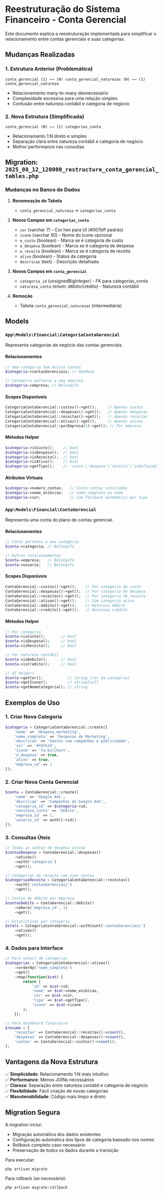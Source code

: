 # Reestruturação do Sistema Financeiro - Conta Gerencial

Este documento explica a reestruturação implementada para simplificar o relacionamento entre contas gerenciais e suas categorias.

## Mudanças Realizadas

### 1. Estrutura Anterior (Problemática)
```
conta_gerencial (1) ←→ (N) conta_gerencial_naturezas (N) ←→ (1) conta_gerencial_natureza
```
- Relacionamento many-to-many desnecessário
- Complexidade excessiva para uma relação simples
- Confusão entre natureza contábil e categoria de negócio

### 2. Nova Estrutura (Simplificada)
```
conta_gerencial (N) ←→ (1) categorias_conta
```
- Relacionamento 1:N direto e simples
- Separação clara entre natureza contábil e categoria de negócio
- Melhor performance nas consultas

## Migration: `2025_08_12_120000_restructure_conta_gerencial_tables.php`

### Mudanças no Banco de Dados

1. **Renomeação de Tabela**
   - `conta_gerencial_natureza` → `categorias_conta`

2. **Novos Campos em `categorias_conta`**
   - `cor` (varchar 7) - Cor hex para UI (#007bff padrão)
   - `icone` (varchar 50) - Nome do ícone opcional
   - `e_custo` (boolean) - Marca se é categoria de custo
   - `e_despesa` (boolean) - Marca se é categoria de despesa  
   - `e_receita` (boolean) - Marca se é categoria de receita
   - `ativo` (boolean) - Status da categoria
   - `descricao` (text) - Descrição detalhada

3. **Novos Campos em `conta_gerencial`**
   - `categoria_id` (unsignedBigInteger) - FK para categorias_conta
   - `natureza_conta` (enum: débito/crédito) - Natureza contábil

4. **Remoção**
   - Tabela `conta_gerencial_naturezas` (intermediária)

## Models

### `App\Models\Financial\CategoriaContaGerencial`

Representa categorias de negócio das contas gerenciais.

#### Relacionamentos
```php
// Uma categoria tem muitas contas
$categoria->contasGerenciais; // HasMany

// Categoria pertence a uma empresa
$categoria->empresa; // BelongsTo
```

#### Scopes Disponíveis
```php
CategoriaContaGerencial::custos()->get();     // Apenas custos
CategoriaContaGerencial::despesas()->get();   // Apenas despesas
CategoriaContaGerencial::receitas()->get();   // Apenas receitas
CategoriaContaGerencial::ativas()->get();     // Apenas ativas
CategoriaContaGerencial::porEmpresa(1)->get(); // Por empresa
```

#### Métodos Helper
```php
$categoria->isCusto();    // bool
$categoria->isDespesa();  // bool  
$categoria->isReceita();  // bool
$categoria->isAtiva();    // bool
$categoria->getTipo();    // 'custo'|'despesa'|'receita'|'indefinido'
```

#### Atributos Virtuais
```php
$categoria->numero_contas;   // Conta contas vinculadas
$categoria->nome_exibicao;   // nome_completo ou nome
$categoria->cor;             // Com fallback automático por tipo
```

### `App\Models\Financial\ContaGerencial`

Representa uma conta do plano de contas gerencial.

#### Relacionamentos
```php
// Conta pertence a uma categoria
$conta->categoria; // BelongsTo

// Outros relacionamentos
$conta->empresa;   // BelongsTo
$conta->usuario;   // BelongsTo
```

#### Scopes Disponíveis
```php
ContaGerencial::custos()->get();    // Por categoria de custo
ContaGerencial::despesas()->get();  // Por categoria de despesa
ContaGerencial::receitas()->get();  // Por categoria de receita
ContaGerencial::ativas()->get();    // Com categoria ativa
ContaGerencial::debito()->get();    // Natureza débito
ContaGerencial::credito()->get();   // Natureza crédito
```

#### Métodos Helper
```php
// Por categoria
$conta->isCusto();       // bool
$conta->isDespesa();     // bool
$conta->isReceita();     // bool

// Por natureza contábil
$conta->isDebito();      // bool
$conta->isCredito();     // bool

// UI helpers
$conta->getCor();           // string (cor da categoria)
$conta->getIcone();         // string|null
$conta->getNomeCategoria(); // string
```

## Exemplos de Uso

### 1. Criar Nova Categoria
```php
$categoria = CategoriaContaGerencial::create([
    'nome' => 'despesa_marketing',
    'nome_completo' => 'Despesas de Marketing',
    'descricao' => 'Gastos com campanhas e publicidade',
    'cor' => '#fd7e14',
    'icone' => 'fa-bullhorn',
    'e_despesa' => true,
    'ativo' => true,
    'empresa_id' => 1
]);
```

### 2. Criar Nova Conta Gerencial
```php
$conta = ContaGerencial::create([
    'nome' => 'Google Ads',
    'descricao' => 'Campanhas do Google Ads',
    'categoria_id' => $categoria->id,
    'natureza_conta' => 'debito',
    'empresa_id' => 1,
    'usuario_id' => auth()->id()
]);
```

### 3. Consultas Úteis
```php
// Todas as contas de despesa ativas
$contasDespesa = ContaGerencial::despesas()
    ->ativas()
    ->with('categoria')
    ->get();

// Categorias de receita com suas contas
$categoriasReceita = CategoriaContaGerencial::receitas()
    ->with('contasGerenciais')
    ->get();

// Contas de débito por empresa
$contasDebito = ContaGerencial::debito()
    ->where('empresa_id', 1)
    ->get();

// Estatísticas por categoria
$stats = CategoriaContaGerencial::withCount('contasGerenciais')
    ->ativas()
    ->get();
```

### 4. Dados para Interface
```php
// Para select de categorias
$categorias = CategoriaContaGerencial::ativas()
    ->orderBy('nome_completo')
    ->get()
    ->map(function($cat) {
        return [
            'id' => $cat->id,
            'nome' => $cat->nome_exibicao,
            'cor' => $cat->cor,
            'tipo' => $cat->getTipo(),
            'icone' => $cat->icone
        ];
    });

// Para dashboard financeiro
$resumo = [
    'receitas' => ContaGerencial::receitas()->count(),
    'despesas' => ContaGerencial::despesas()->count(), 
    'custos' => ContaGerencial::custos()->count(),
];
```

## Vantagens da Nova Estrutura

✅ **Simplicidade**: Relacionamento 1:N mais intuitivo  
✅ **Performance**: Menos JOINs necessários  
✅ **Clareza**: Separação entre natureza contábil e categoria de negócio  
✅ **Flexibilidade**: Fácil criação de novas categorias  
✅ **Manutenabilidade**: Código mais limpo e direto  

## Migration Segura

A migration inclui:
- Migração automática dos dados existentes
- Configuração automática dos tipos de categoria baseado nos nomes
- Rollback completo caso necessário
- Preservação de todos os dados durante a transição

Para executar:
```bash
php artisan migrate
```

Para rollback (se necessário):
```bash
php artisan migrate:rollback
```